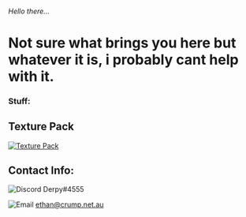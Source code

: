
###### Hello there...

# Not sure what brings you here but whatever it is, i probably cant help with it.


### Stuff:

## Texture Pack

[![`Texture Pack`](https://cdn.discordapp.com/attachments/584355797366997002/888985073506992138/unknown.png)](https://dxrpy.github.io/Dxrpys-Garbage-Website/texture-pack)


















## Contact Info:
![`Discord`](https://cdn.discordapp.com/attachments/584355797366997002/888983547581431869/discord_logo-freelogovectors.net_-400x400.png)      Derpy#4555


![`Email`](https://cdn.discordapp.com/attachments/584355797366997002/888984411813609482/8fc37b74b608a622588fbaa361485f32.png)     ethan@crump.net.au
